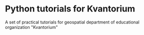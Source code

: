 # Python tutorials for Kvantorium
A set of practical tutorials for geospatial department of educational organization "Kvantorium"
